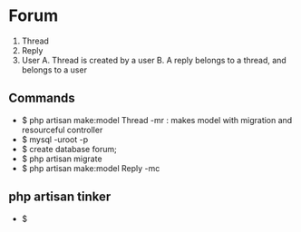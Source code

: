 # Forum

1. Thread
2. Reply
3. User
    A. Thread is created by a user
    B. A reply belongs to a thread, and belongs to a user

## Commands

- $ php artisan make:model Thread -mr : makes model with migration and resourceful controller
- $ mysql -uroot -p
- $ create database forum;
- $ php artisan migrate
- $ php artisan make:model Reply -mc

## php artisan tinker
- $ 